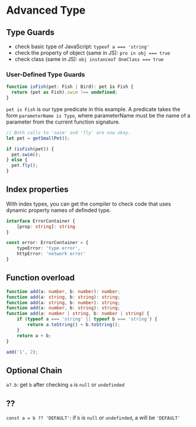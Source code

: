 # Advanced Type

## Type Guards

* check basic type of JavaScript: `typeof a === 'string'`
* check the property of object (same in JS): `pro in obj === true`
* check class (same in JS): `obj instanceof OneClass === true`

### User-Defined Type Guards

```typescript
function isFish(pet: Fish | Bird): pet is Fish {
  return (pet as Fish).swim !== undefined;
}
```

`pet is Fish` is our type predicate in this example. A predicate takes the form `parameterName is Type`, where parameterName must be the name of a parameter from the current function signature.

```typescript
// Both calls to 'swim' and 'fly' are now okay.
let pet = getSmallPet();

if (isFish(pet)) {
  pet.swim();
} else {
  pet.fly();
}
```

## Index properties

With index types, you can get the compiler to check code that uses dynamic property names of definded type.

```typescript
interface ErrorContainer {
    [prop: string]: string
}

const error: ErrorContainer = {
    typeError: 'type error',
    httpError: 'network error'
}
```

## Function overload

```typescript
function add(a: number, b: number): number;
function add(a: string, b: string): string;
function add(a: string, b: number): string;
function add(a: number, b: string): string;
function add(a: number | string, b: number | string) {
    if (typeof a === 'string' || typeof b === 'string') {
        return a.toString() + b.toString();
    }
    return a + b;
}

add('1', 2);
```

## Optional Chain

`a?.b`: get `b` after checking `a` is `null` or `undefinded`

## ??

`const a = b ?? 'DEFAULT'`: if `b` is `null` or `undefinded`, a will be `'DEFAULT'`
